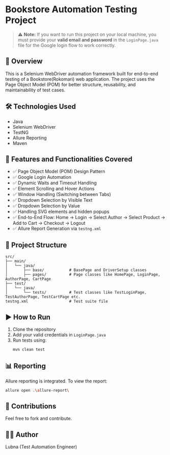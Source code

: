 # Bookstore Automation Testing Project

> ⚠️ **Note:** If you want to run this project on your local machine, you must provide your **valid email and password** in the `LoginPage.java` file for the Google login flow to work correctly.

## 📌 Overview

This is a Selenium WebDriver automation framework built for end-to-end testing of a Bookstore(Rokomari) web application. The project uses the Page Object Model (POM) for better structure, reusability, and maintainability of test cases.

## 🛠️ Technologies Used

- Java
- Selenium WebDriver
- TestNG
- Allure Reporting
- Maven

## 🧰 Features and Functionalities Covered

- ✅ Page Object Model (POM) Design Pattern
- ✅ Google Login Automation
- ✅ Dynamic Waits and Timeout Handling
- ✅ Element Scrolling and Hover Actions
- ✅ Window Handling (Switching between Tabs)
- ✅ Dropdown Selection by Visible Text
- ✅ Dropdown Selection by Value
- ✅ Handling SVG elements and hidden popups
- ✅ End-to-End Flow: Home → Login → Select Author → Select Product → Add to Cart → Checkout → Logout
- ✅ Allure Report Generation via `testng.xml`

## 📁 Project Structure

```
src/
├── main/
│   └── java/
│       ├── base/           # BasePage and DriverSetup classes
│       ├── pages/          # Page classes like HomePage, LoginPage, AuthorPage, CartPage
├── test/
│   └── java/
│       └── tests/          # Test classes like TestLoginPage, TestAuthorPage, TestCartPage etc.
testng.xml                  # Test suite file
```

## ▶️ How to Run

1. Clone the repository
2. Add your valid credentials in `LoginPage.java`
3. Run tests using:
   ```bash
   mvn clean test
   ```

## 📊 Reporting

Allure reporting is integrated. To view the report:

```bash
allure open .\allure-report\
```

## 🤝 Contributions

Feel free to fork and contribute.

## 👩‍💻 Author

Lubna (Test Automation Engineer)

